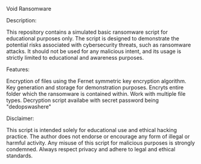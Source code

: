 Void Ransomware 

Description:

This repository contains a simulated basic ransomware script for educational purposes only. The script is designed to demonstrate the potential risks associated with cybersecurity threats, such as ransomware attacks. It should not be used for any malicious intent, and its usage is strictly limited to educational and awareness purposes.

Features:

Encryption of files using the Fernet symmetric key encryption algorithm.
Key generation and storage for demonstration purposes.
Encryts entire folder which the ransomware is contained within.
Work with multiple file types.
Decryption script availabe with secret password being "dedopswashere"


Disclaimer:

This script is intended solely for educational use and ethical hacking practice. The author does not endorse or encourage any form of illegal or harmful activity. Any misuse of this script for malicious purposes is strongly condemned. Always respect privacy and adhere to legal and ethical standards.


